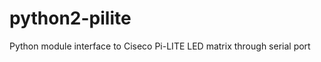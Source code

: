 python2-pilite
==============

Python module interface to Ciseco Pi-LITE LED matrix through serial port
